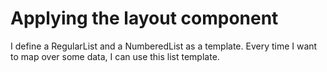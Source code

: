 # Applying the layout component

I define a RegularList and a NumberedList as a template.
Every time I want to map over some data, I can use this list template.
 